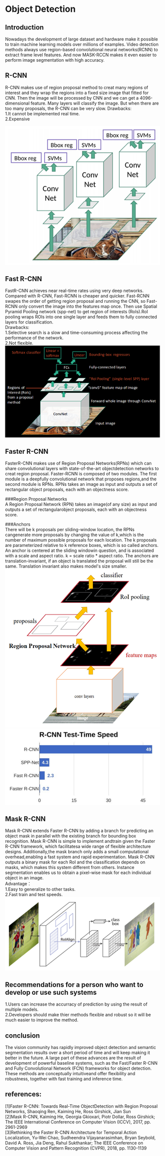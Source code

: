Object Detection
====
Introduction
----
Nowadays the development of large dataset and hardware make it possible to train machine learning models over millions of examples. Video detection methods always use region-based convolutional neural networks(RCNN) to extract frame level features. And now MASK-RCCN makes it even easier to perform image segmentation with high accuracy.

R-CNN
----
R-CNN makes use of region proposal method to creat many regions of interest and they wrap the regions into a fixed size image that fitted for CNN. Then the image will be processed by CNN and we can get a 4096-dimensional feature. Many layers will classify the image. But when there are too many proposals, the R-CNN can be very slow.
Drawbacks:<br>
1.It cannot be implemented real time.<br>
2.Expensive<br>

![image](https://github.com/szyszy315/hello-world/blob/master/project2_image2.png)

Fast R-CNN
----
FastR-CNN achieves near real-time rates using very deep networks. Compared with R-CNN, Fast-RCNN is cheaper and quicker. Fast-RCNN swapes the order of getting region proposal and running the CNN, so Fast-RCNN only convert the image into the features map once. Then use Spatial Pyramid Pooling network (spp-net) to get region of interests (RoIs).RoI pooling wraps ROIs into one single layer and feeds them to fully connected layers for classification.<br>
Drawbacks:<br>
1.Selective search is a slow and time-consuming process affecting the performance of the network.<br>
2.Not flexible.
![image](https://github.com/szyszy315/hello-world/blob/master/project2_image4.png)

Faster R-CNN
----
FasterR-CNN makes use of Region Proposal Networks(RPNs) which can share convolutional layers with state-of-the-art objectdetection networks to creat region proposal. Faster-RCNN is composed of two modules. The first module is a deepfully convolutional network that proposes regions,and the second module is RPNs. RPNs takes an image as input and outputs a set of rectangular object proposals, each with  an objectness score.<br>

###Region Proposal Networks<br>
A Region Proposal Network (RPN) takes an image(of any size) as input and outputs a set of rectangularobject proposals, each with an objectness score.<br>

###Anchors<br>
There will be k proposals per sliding-window location, the RPNs cangenerate more proposals by changing the value of k,which is the number of maximum possible proposals for each location. The k proposals are parameterized relative to k reference boxes, which is so called anchors. An anchor is centered at the sliding windowin question, and is associated with a scale and aspect ratio. k = scale ratio * aspect ratio. The anchors are translation-invariant, if an object is translated the proposal will still be the same. Translation invariant also makes model's size smaller. <br>
![image](https://github.com/szyszy315/hello-world/blob/master/project2_image3.png)
![image](https://github.com/szyszy315/hello-world/blob/master/project2_image5.png)

Mask R-CNN
----
Mask R-CNN extends Faster R-CNN by adding a branch for predicting an object mask in parallel with the existing branch for bounding box recognition.  Mask R-CNN is simple to implement andtrain given the Faster R-CNN framework, which facilitatesa wide range of flexible architecture designs. Additionally,the mask branch only adds a small computational overhead,enabling a fast system and rapid experimentation. Mask R-CNN outputs a binary mask for each RoI and the classification depends on masks, which makes this system different from others. Instance segmentation enables us to obtain a pixel-wise mask for each individual object in an image. <br>
Advantage：<br>
1.Easy to generalize to other tasks.<br>
2.Fast train and test speeds.<br>
![image](https://github.com/szyszy315/hello-world/blob/master/project2_image1.png)


Recommendations for a person who want to develop or use such systems
----
1.Users can increase the accurracy of prediction by using the result of multiple models.<br>
2.Developers should make thier methods flexible and robust so it will be much easier to improve the method.<br>

conclusion
----
The vision community has rapidly improved object detection and semantic segmentation results over a short period of time and will keep making it better in the future. A large part of these advances are the result of development of powerful baseline  systems, such as the Fast/Faster R-CNN and Fully Convolutional Network (FCN) frameworks for object detection. These methods are conceptually intuitiveand offer flexibility and robustness, together with fast training and inference time. <br>

references:
--- 
[1]Faster R-CNN: Towards Real-Time ObjectDetection with Region Proposal Networks, Shaoqing Ren, Kaiming He, Ross Girshick, Jian Sun<br>
[2]Mask R-CNN, Kaiming He, Georgia Gkioxari, Piotr Dollar, Ross Girshick; The IEEE International Conference on Computer Vision (ICCV), 2017, pp. 2961-2969 <br>
[3]Rethinking the Faster R-CNN Architecture for Temporal Action Localization, Yu-Wei Chao, Sudheendra Vijayanarasimhan, Bryan Seybold, David A. Ross, Jia Deng, Rahul Sukthankar; The IEEE Conference on Computer Vision and Pattern Recognition (CVPR), 2018, pp. 1130-1139<br> 

